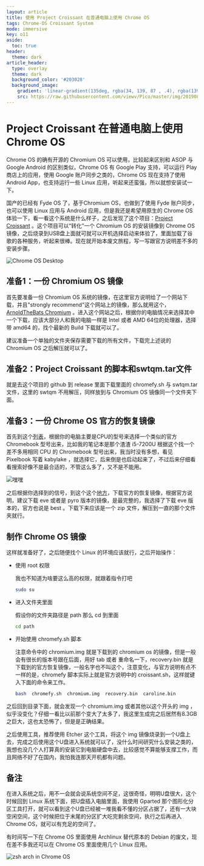 ```yaml
---
layout: article
title: 使用 Project Croissant 在普通电脑上使用 Chrome OS
tags: Chrome-OS Croissant System
mode: immersive
key: o11
aside:
  toc: true
header:
  theme: dark
article_header:
  type: overlay
  theme: dark
  background_color: '#203028'
  background_image:
    gradient: 'linear-gradient(135deg, rgba(34, 139, 87 , .4), rgba(139, 34, 139, .4))'
    src: https://raw.githubusercontent.com/viewv/Pico/master/img/20190827165404.jpg
---
```


# Project Croissant 在普通电脑上使用 Chrome OS

Chrome OS 的确有开源的 Chromium OS 可以使用，比较起来区别和 ASOP 与 Google Android 的区别类似，Chrome OS 有 Google Play 支持，可以运行 Play 商店上的应用，使用 Google 账户同步之类的，Chrome OS 现在支持了使用 Android App，也支持运行一些 Linux 应用，听起来还蛮强，所以就想安装试一下。

国产的已经有 Fyde OS 了，基于Chromium OS，也做到了使用 Fyde 账户同步，也可以使用 Linux 应用与 Android 应用，但是我还是希望用原生的 Chrome OS 体验一下，看一看这个系统是什么样子，之后发现了这个项目：[Project Croissant](https://github.com/imperador/chromefy) 。这个项目可以“转化”一个 Chromium OS 的安装镜像到 Chrome OS 镜像，之后烧录到USB盘上面就可就可以开机选择启动来体验了，里面加载了谷歌的各种服务，听起来很棒。现在就开始本废文旅程，写一写跟官方说明差不多的安装步骤。

![Chrome OS Desktop](https://i.loli.net/2019/08/27/k8d7Bl6rHx5m9Yy.jpg)

## 准备1：一份 Chromium OS 镜像

首先要准备一份 Chromium OS 系统的镜像，在这里官方说明给了一个网站下载，并且"strongly recommend"这个网站上的镜像，那么就用这个，[ArnoldTheBats Chromium](https://chromium.arnoldthebat.co.uk/index.php?dir=special&order=modified&sort=desc) 。进入这个网站之后，根据你的电脑情况来选择其中一个下载，应该大部分人和我的电脑一样是 Intel 或者 AMD 64位的处理器，选择带 amd64 的，找个最新的 Build 下载就可以了。

建议准备一个单独的文件夹保存需要下载的所有文件，下载完上述说的 Chromium OS 之后解压就可以了。

## 准备2：Project Croissant 的脚本和swtqm.tar文件

就是去这个项目的 github 到 release 里面下载里面的 chromefy.sh 与 swtqm.tar 文件，这里的 swtqm 不用解压，同样放到与 Chromium OS 镜像同一个文件夹下面。

## 准备3：一份 Chrome OS 官方的恢复镜像

首先到这个[列表](https://www.chromium.org/chromium-os/developer-information-for-chrome-os-devices)，根据你的电脑主要是CPU的型号来选择一个类似的官方 Chromebook 型号出来，比如我的笔记本是那个渣渣 i5-7200U 根据这个找一个差不多用相同 CPU 的 Chromebook 型号出来，我当时没有多想，看见 Pixelbook 写着 kabylake ，就选择它，后来倒是也启动起来了，不过后来仔细看看搜索好像不是最合适的，不管这么多了，又不是不能用。

![嘿嘿](https://i.loli.net/2019/08/27/RSq2JyfNY5OlAsj.png)

之后根据你选择到的信号，到这个这个[地方](https://cros-updates-serving.appspot.com/)，下载官方的恢复镜像，根据官方说明，建议下载 eve 或者是 pyro 版本的镜像，是最完整的，我选择了下载 eve 版本的，官方也说是 best 。下载下来应该是一个 zip 文件，解压到一直的那个文件夹就行。

## 制作 Chrome OS 镜像

这样就准备好了，之后随便找个 Linux 的环境应该就行，之后开始操作：

- 使用 root 权限

     我也不知道为啥要这么高的权限，就跟着指令打吧

    ```bash
    sudo su
    ```

- 进入文件夹里面

    假设你的文件夹路径是 path 那么 cd 到里面

    ```bash
    cd path
    ```

- 开始使用  chromefy.sh 脚本

    注意命令中的 chromium.img 就是下载到的 chromium os 的镜像，但是一般会有很长的版本号跟在后面，用好 tab 或者 重命名一下，recovery.bin 就是下载到的官方恢复镜像，一般名字也不叫这个，注意变化，与官方说明有点不一样的是，chromefy 脚本实际上就是官方说明中的 croissant.sh，这样就键入下面的命令来工作。

    ```bash
    bash  chromefy.sh  chromium.img  recovery.bin  caroline.bin
    ```

之后回到目录下面，就会发现一个 chromium.img 或者其他以这个开头的 img ，似乎没变化？仔细一看比以前那个变大了太多了，我这里生成完之后居然有8.3GB之巨大，这也太恐怖了，但是是正确结果。

之后使用工具，推荐使用 Etcher 这个工具，将这个 img 镜像烧录到一个U盘上去，完成之后使用这个U盘进入系统就可以了，没什么时间研究什么安装之类的，我想也没几个人打算真的安装它到电脑硬盘中去，比较感觉不算能够支撑工作，而且网络不好了在国内，我怕我连那天开机都有问题。

## 备注

在进入系统之后，用不一会就会说系统空间不足，这很奇怪，明明U盘很大，这个时候回到 Linux 系统下面，把U盘插入电脑里面，我使用 Gparted 那个图形化分区工具打开，就可以看到这个U盘已经被一堆我看不懂的分区占据了，还有一大块空闲空间，这个时候把位于末尾的分区扩大吃完剩余空间，执行之后再进入 Chrome OS，就可以有充足的空间了。

有时间写一下在 Chrome OS 里面使用 Archlinux 替代原本的 Debian 的废文，现在差不多我还可以在 Chrome OS 里面使用几个 Linux 应用。

![zsh arch in Chrome OS](https://i.loli.net/2019/08/27/Ndr7Jls4GX8FQ21.jpg)

